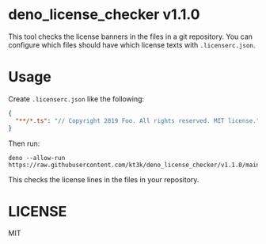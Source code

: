 # deno_license_checker v1.1.0

This tool checks the license banners in the files in a git repository. You can configure which files should have which license texts with `.licenserc.json`.

# Usage

Create `.licenserc.json` like the following:

```json
{
  "**/*.ts": "// Copyright 2019 Foo. All rights reserved. MIT license."
}
```

Then run:

```console
deno --allow-run https://raw.githubusercontent.com/kt3k/deno_license_checker/v1.1.0/main.ts
```

This checks the license lines in the files in your repository.

# LICENSE

MIT
